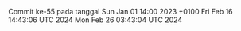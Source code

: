 Commit ke-55 pada tanggal Sun Jan 01 14:00 2023 +0100
Fri Feb 16 14:43:06 UTC 2024
Mon Feb 26 03:43:04 UTC 2024
